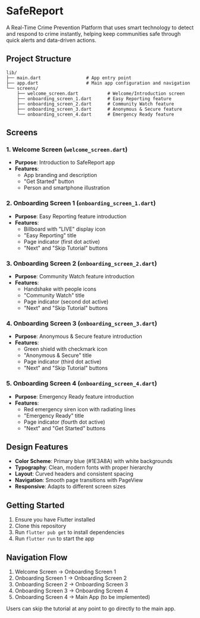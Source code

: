 # SafeReport

A Real-Time Crime Prevention Platform that uses smart technology to detect and respond to crime instantly, helping keep communities safe through quick alerts and data-driven actions.

## Project Structure

```
lib/
├── main.dart                 # App entry point
├── app.dart                  # Main app configuration and navigation
└── screens/
    ├── welcome_screen.dart           # Welcome/Introduction screen
    ├── onboarding_screen_1.dart      # Easy Reporting feature
    ├── onboarding_screen_2.dart      # Community Watch feature
    ├── onboarding_screen_3.dart      # Anonymous & Secure feature
    └── onboarding_screen_4.dart      # Emergency Ready feature
```

## Screens

### 1. Welcome Screen (`welcome_screen.dart`)
- **Purpose**: Introduction to SafeReport app
- **Features**: 
  - App branding and description
  - "Get Started" button
  - Person and smartphone illustration

### 2. Onboarding Screen 1 (`onboarding_screen_1.dart`)
- **Purpose**: Easy Reporting feature introduction
- **Features**:
  - Billboard with "LIVE" display icon
  - "Easy Reporting" title
  - Page indicator (first dot active)
  - "Next" and "Skip Tutorial" buttons

### 3. Onboarding Screen 2 (`onboarding_screen_2.dart`)
- **Purpose**: Community Watch feature introduction
- **Features**:
  - Handshake with people icons
  - "Community Watch" title
  - Page indicator (second dot active)
  - "Next" and "Skip Tutorial" buttons

### 4. Onboarding Screen 3 (`onboarding_screen_3.dart`)
- **Purpose**: Anonymous & Secure feature introduction
- **Features**:
  - Green shield with checkmark icon
  - "Anonymous & Secure" title
  - Page indicator (third dot active)
  - "Next" and "Skip Tutorial" buttons

### 5. Onboarding Screen 4 (`onboarding_screen_4.dart`)
- **Purpose**: Emergency Ready feature introduction
- **Features**:
  - Red emergency siren icon with radiating lines
  - "Emergency Ready" title
  - Page indicator (fourth dot active)
  - "Next" and "Get Started" buttons

## Design Features

- **Color Scheme**: Primary blue (#1E3A8A) with white backgrounds
- **Typography**: Clean, modern fonts with proper hierarchy
- **Layout**: Curved headers and consistent spacing
- **Navigation**: Smooth page transitions with PageView
- **Responsive**: Adapts to different screen sizes

## Getting Started

1. Ensure you have Flutter installed
2. Clone this repository
3. Run `flutter pub get` to install dependencies
4. Run `flutter run` to start the app

## Navigation Flow

1. Welcome Screen → Onboarding Screen 1
2. Onboarding Screen 1 → Onboarding Screen 2
3. Onboarding Screen 2 → Onboarding Screen 3
4. Onboarding Screen 3 → Onboarding Screen 4
5. Onboarding Screen 4 → Main App (to be implemented)

Users can skip the tutorial at any point to go directly to the main app.
